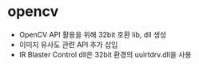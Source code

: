 # opencv
- OpenCV API 활용을 위해 32bit 호환 lib, dll 생성
- 이미지 유사도 관련 API 추가 삽입
- IR Blaster Control dll은 32bit 환경의 uuirtdrv.dll을 사용
